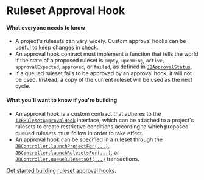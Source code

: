 # Ruleset Approval Hook

#### What everyone needs to know

* A project's rulesets can vary widely. Custom approval hooks can be useful to keep changes in check.
* An approval hook contract must implement a function that tells the world if the state of a proposed ruleset is `empty`, `upcoming`, `active`, `approvalExpected`, `approved`, or `failed`, as defined in [`JBApprovalStatus`](/docs/v4/api/core/enums/JBApprovalStatus.md).
* If a queued ruleset fails to be approved by an approval hook, it will not be used. Instead, a copy of the current ruleset will be used as the next cycle.

#### What you'll want to know if you're building

* An approval hook is a custom contract that adheres to the [`IJBRulesetApprovalHook`](/docs/v4/api/core/interfaces/IJBRulesetApprovalHook.md) interface, which can be attached to a project's rulesets to create restrictive conditions according to which proposed queued rulesets must follow in order to take effect.
* An approval hook can be specified in a ruleset through the [`JBController.launchProjectFor(...)`](/docs/v4/api/core/JBController.md#launchprojectfor), [`JBController.launchRulesetsFor(...)`](/docs/v4/api/core/JBController.md#launchrulesetsfor), or [`JBController.queueRulesetsOf(...)`](/docs/v4/api/core/JBController.md#queuerulesetsof) transactions.

[Get started building ruleset approval hooks](/docs/v4/build/hooks/ruleset-approval-hook.md).

